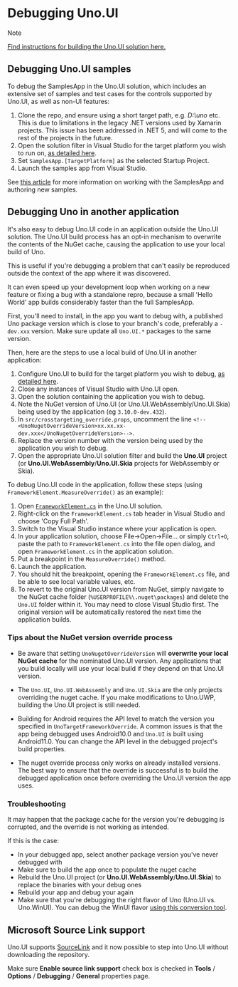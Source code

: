 # Debugging Uno.UI

> [!Note]
> [Find instructions for building the Uno.UI solution here.](building-uno-ui.md) 

## Debugging Uno.UI samples

To debug the SamplesApp in the Uno.UI solution, which includes an extensive set of samples and test cases for the controls supported by Uno.UI, as well as non-UI features:

1. Clone the repo, and ensure using a short target path, e.g. _D:\uno_ etc.  
This is due to limitations in the legacy .NET versions used by Xamarin projects. This issue has been addressed in .NET 5, and will come to the rest of the projects in the future.
2. Open the solution filter in Visual Studio for the target platform you wish to run on, [as detailed here](building-uno-ui.md).
3. Set `SamplesApp.[TargetPlatform]` as the selected Startup Project.
4. Launch the samples app from Visual Studio.

See [this article](working-with-the-samples-apps.md) for more information on working with the SamplesApp and authoring new samples.

## Debugging Uno in another application

It's also easy to debug Uno.UI code in an application outside the Uno.UI solution. The Uno.UI build process has an opt-in mechanism to overwrite the contents of the NuGet cache, causing the application to use your local build of Uno.

This is useful if you're debugging a problem that can't easily be reproduced outside the context of the app where it was discovered. 

It can even speed up your development loop when working on a new feature or fixing a bug with a standalone repro, because a small 'Hello World' app builds considerably faster than the full SamplesApp.

First, you'll need to install, in the app you want to debug with, a published Uno package version which is close to your branch's code, preferably a `-dev.xxx` version. Make sure update all `Uno.UI.*` packages to the same version.

Then, here are the steps to use a local build of Uno.UI in another application:

1. Configure Uno.UI to build for the target platform you wish to debug, [as detailed here](building-uno-ui.md).
2. Close any instances of Visual Studio with Uno.UI open.
3. Open the solution containing the application you wish to debug.
4. Note the NuGet version of Uno.UI (or Uno.UI.WebAssembly/Uno.UI.Skia) being used by the application (eg `3.10.0-dev.432`).
5. In `src/crosstargeting_override.props`, uncomment the line `<!--<UnoNugetOverrideVersion>xx.xx.xx-dev.xxx</UnoNugetOverrideVersion>-->`.
6. Replace the version number with the version being used by the application you wish to debug.
7. Open the appropriate Uno.UI solution filter and build the **Uno.UI** project (or **Uno.UI.WebAssembly**/**Uno.UI.Skia** projects for WebAssembly or Skia). 

To debug Uno.UI code in the application, follow these steps (using `FrameworkElement.MeasureOverride()` as an example):

1. Open [`FrameworkElement.cs`](https://github.com/unoplatform/uno/blob/master/src/Uno.UI/UI/Xaml/FrameworkElement.cs) in the Uno.UI solution.
2. Right-click on the `FrameworkElement.cs` tab header in Visual Studio and choose 'Copy Full Path'. 
3. Switch to the Visual Studio instance where your application is open.
4. In your application solution, choose File->Open->File... or simply `Ctrl+O`, paste the path to `FrameworkElement.cs` into the file open dialog, and open `FrameworkElement.cs` in the application solution.
5. Put a breakpoint in the `MeasureOverride()` method.
6. Launch the application.
7. You should hit the breakpoint, opening the `FrameworkElement.cs` file, and be able to see local variable values, etc.
8. To revert to the original Uno.UI version from NuGet, simply navigate to the NuGet cache folder (`%USERPROFILE%\.nuget\packages`) and delete the `Uno.UI` folder within it. You may need to close Visual Studio first. The original version will be automatically restored the next time the application builds.

### Tips about the NuGet version override process

- Be aware that setting `UnoNugetOverrideVersion` will **overwrite your local NuGet cache** for the nominated Uno.UI version. Any applications that you build locally will use your local build if they depend on that Uno.UI version.

- The `Uno.UI`, `Uno.UI.WebAssembly` and `Uno.UI.Skia` are the only projects overriding the nuget cache. If you make modifications to Uno.UWP, building the Uno.UI project is still needed.

- Building for Android requires the API level to match the version you specified in `UnoTargetFrameworkOverride`. A common issues is that the app being debugged uses Android10.0 and `Uno.UI` is built using Android11.0. You can change the API level in the debugged project's build properties.

- The nuget override process only works on already installed versions. The best way to ensure that the override is successful is to build the debugged application once before overriding the Uno.UI version the app uses.

### Troubleshooting

It may happen that the package cache for the version you're debugging is corrupted, and the override is not working as intended.

If this is the case:
- In your debugged app, select another package version you've never debugged with
- Make sure to build the app once to populate the nuget cache
- Rebuild the Uno.UI project (or **Uno.UI.WebAssembly**/**Uno.UI.Skia**) to replace the binaries with your debug ones
- Rebuild your app and debug your again
- Make sure that you're debugging the right flavor of Uno (Uno.UI vs. Uno.WinUI). You can debug the WinUI flavor [using this conversion tool](winui-conversion.md).

## Microsoft Source Link support
Uno.UI supports [SourceLink](https://github.com/dotnet/sourcelink/) and it now possible to
step into Uno.UI without downloading the repository.

Make sure **Enable source link support** check box is checked in **Tools** / **Options**
/ **Debugging** / **General** properties page.
